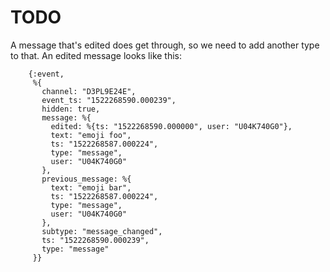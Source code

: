 # TODO

A message that's edited does get through, so we need to add another type to that.
An edited message looks like this:


```
    {:event,
     %{
       channel: "D3PL9E24E",
       event_ts: "1522268590.000239",
       hidden: true,
       message: %{
         edited: %{ts: "1522268590.000000", user: "U04K740G0"},
         text: "emoji foo",
         ts: "1522268587.000224",
         type: "message",
         user: "U04K740G0"
       },
       previous_message: %{
         text: "emoji bar",
         ts: "1522268587.000224",
         type: "message",
         user: "U04K740G0"
       },
       subtype: "message_changed",
       ts: "1522268590.000239",
       type: "message"
     }}
```